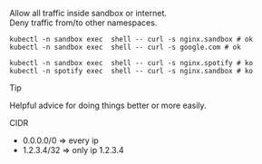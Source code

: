 Allow all traffic inside sandbox or internet.    
Deny traffic from/to other namespaces.

    kubectl -n sandbox exec  shell -- curl -s nginx.sandbox # ok
    kubectl -n sandbox exec  shell -- curl -s google.com # ok
    
    kubectl -n sandbox exec  shell -- curl -s nginx.spotify # ko
    kubectl -n spotify exec  shell -- curl -s nginx.sandbox # ko


> [!TIP]
> Helpful advice for doing things better or more easily.

CIDR
* 0.0.0.0/0 => every ip
* 1.2.3.4/32 => only ip 1.2.3.4